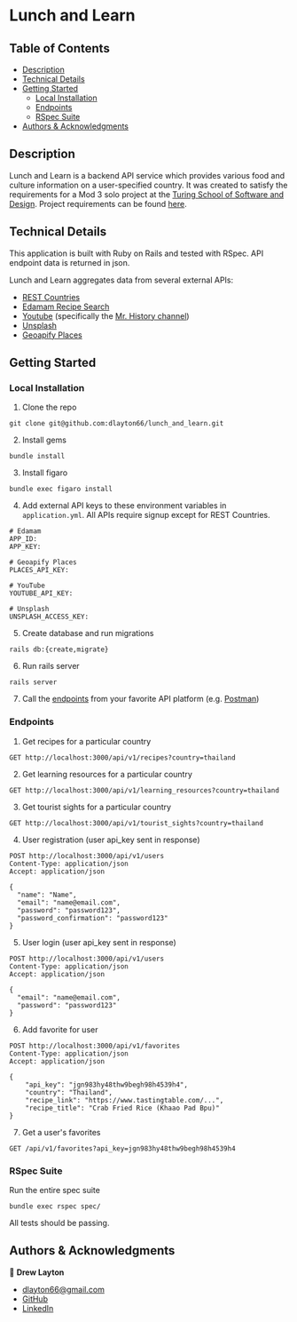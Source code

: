 # Lunch and Learn

## Table of Contents

- [Description](#description)
- [Technical Details](#technical-details)
- [Getting Started](#getting-started)
  - [Local Installation](#local-installation)
  - [Endpoints](#endpoints)
  - [RSpec Suite](#rspec-suite)
- [Authors \& Acknowledgments](#authors--acknowledgments)

## Description

Lunch and Learn is a backend API service which provides various food and culture information on a user-specified country.  It was created to satisfy the requirements for a Mod 3 solo project at the [Turing School of Software and Design](https://turing.edu/).  Project requirements can be found [here](https://backend.turing.edu/module3/projects/lunch_and_learn/requirements).

## Technical Details

This application is built with Ruby on Rails and tested with RSpec.  API endpoint data is returned in json.

Lunch and Learn aggregates data from several external APIs:
- [REST Countries](https://restcountries.com/)
- [Edamam Recipe Search](https://developer.edamam.com/edamam-recipe-api)
- [Youtube](https://developers.google.com/youtube/v3) (specifically the [Mr. History channel](https://www.youtube.com/channel/UCluQ5yInbeAkkeCndNnUhpw))
- [Unsplash](https://unsplash.com/developers)
- [Geoapify Places](https://www.geoapify.com/places-api)

## Getting Started

### Local Installation

1. Clone the repo

```
git clone git@github.com:dlayton66/lunch_and_learn.git
```

2. Install gems
```
bundle install
```

3. Install figaro
```
bundle exec figaro install
```

4. Add external API keys to these environment variables in `application.yml`.  All APIs require signup except for REST Countries.
```
# Edamam
APP_ID: 
APP_KEY: 

# Geoapify Places
PLACES_API_KEY: 

# YouTube
YOUTUBE_API_KEY:

# Unsplash
UNSPLASH_ACCESS_KEY:
```

5. Create database and run migrations
```
rails db:{create,migrate}
```

6. Run rails server
```
rails server
```

7. Call the [endpoints](#endpoints) from your favorite API platform (e.g. [Postman](https://www.postman.com/))

### Endpoints

1. Get recipes for a particular country
```
GET http://localhost:3000/api/v1/recipes?country=thailand
```

2. Get learning resources for a particular country
```
GET http://localhost:3000/api/v1/learning_resources?country=thailand
```

3. Get tourist sights for a particular country
```
GET http://localhost:3000/api/v1/tourist_sights?country=thailand
```

4. User registration (user api_key sent in response)
```
POST http://localhost:3000/api/v1/users
Content-Type: application/json
Accept: application/json

{
  "name": "Name",
  "email": "name@email.com",
  "password": "password123",
  "password_confirmation": "password123"
}
```

5. User login (user api_key sent in response)
```
POST http://localhost:3000/api/v1/users
Content-Type: application/json
Accept: application/json

{
  "email": "name@email.com",
  "password": "password123"
}
```

6. Add favorite for user
```
POST http://localhost:3000/api/v1/favorites
Content-Type: application/json
Accept: application/json

{
    "api_key": "jgn983hy48thw9begh98h4539h4",
    "country": "Thailand",
    "recipe_link": "https://www.tastingtable.com/...",
    "recipe_title": "Crab Fried Rice (Khaao Pad Bpu)"
}
```

7. Get a user's favorites
```
GET /api/v1/favorites?api_key=jgn983hy48thw9begh98h4539h4
```

### RSpec Suite

Run the entire spec suite

```
bundle exec rspec spec/
```

All tests should be passing.

## Authors & Acknowledgments

:bust_in_silhouette: **Drew Layton** 
- dlayton66@gmail.com
- [GitHub](https://github.com/dlayton66)
- [LinkedIn](https://www.linkedin.com/in/drew-layton/)
